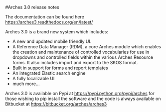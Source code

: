#Arches 3.0 release notes

The documentation can be found here https://arches3.readthedocs.org/en/latest/

Arches 3.0 is a brand new system which includes:

* A new and updated mobile friendly UI.  
* A Reference Data Manager (RDM), a core Arches module which enables the creation and maintenance of controlled vocabularies for use in dropdowns and controlled fields within the various Arches Resource forms.  It also includes import and export to the SKOS format.
* Built in support for forms and report templates
* An integrated Elastic search engine
* A fully localizable UI
* much more...

Arches 3.0 is available on Pypi at https://pypi.python.org/pypi/arches for those wishing to pip install the software and the code is always available on Bitbucket at https://bitbucket.org/arches/arches3
